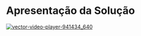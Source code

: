 # Apresentação da Solução

[![vector-video-player-941434_640](https://user-images.githubusercontent.com/62954018/116824666-c8902780-ab61-11eb-8c63-697dd26e74d2.png)](https://vimeo.com/544279833)

